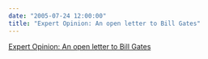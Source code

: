 ```yaml
---
date: "2005-07-24 12:00:00"
title: "Expert Opinion: An open letter to Bill Gates"
---
```


[Expert Opinion: An open letter to Bill Gates](/lemire/blog/2005/07-24-expert-opinion-an-open-letter-to-bill-gates)

